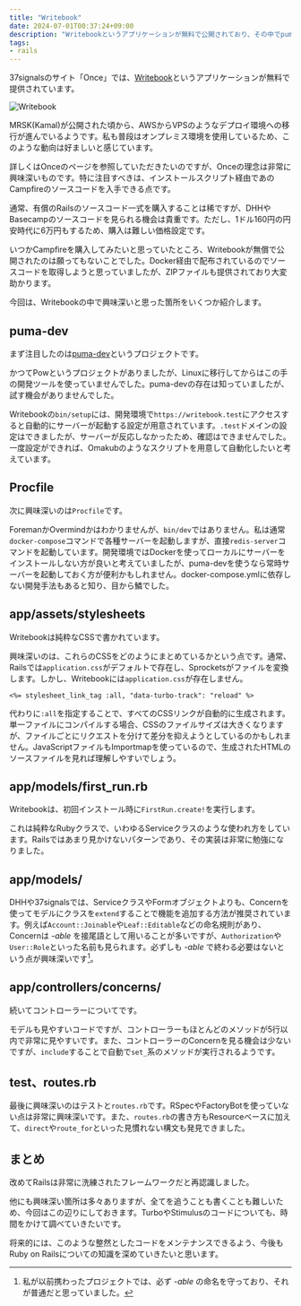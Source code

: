 ```yaml
---
title: "Writebook"
date: 2024-07-01T00:37:24+09:00
description: "Writebookというアプリケーションが無料で公開されており、その中でpuma-devやProcfileなどの興味深い技術が使われていることを紹介しています。"
tags:
- rails
---
```


37signalsのサイト「Once」では、[Writebook](https://once.com/writebook)というアプリケーションが無料で提供されています。

![Writebook](/images/writebook-01.webp)

MRSK(Kamal)が公開された頃から、AWSからVPSのようなデプロイ環境への移行が進んでいるようです。私も普段はオンプレミス環境を使用しているため、このような動向は好ましいと感じています。

詳しくはOnceのページを参照していただきたいのですが、Onceの理念は非常に興味深いものです。特に注目すべきは、インストールスクリプト経由であのCampfireのソースコードを入手できる点です。

通常、有償のRailsのソースコード一式を購入することは稀ですが、DHHやBasecampのソースコードを見られる機会は貴重です。ただし、1ドル160円の円安時代に6万円もするため、購入は難しい価格設定です。

いつかCampfireを購入してみたいと思っていたところ、Writebookが無償で公開されたのは願ってもないことでした。Docker経由で配布されているのでソースコードを取得しようと思っていましたが、ZIPファイルも提供されており大変助かります。

今回は、Writebookの中で興味深いと思った箇所をいくつか紹介します。

## puma-dev

まず注目したのは[puma-dev](https://github.com/puma/puma-dev)というプロジェクトです。

かつてPowというプロジェクトがありましたが、Linuxに移行してからはこの手の開発ツールを使っていませんでした。puma-devの存在は知っていましたが、試す機会がありませんでした。

Writebookの`bin/setup`には、開発環境で`https://writebook.test`にアクセスすると自動的にサーバーが起動する設定が用意されています。`.test`ドメインの設定はできましたが、サーバーが反応しなかったため、確認はできませんでした。一度設定ができれば、Omakubのようなスクリプトを用意して自動化したいと考えています。

## Procfile

次に興味深いのは`Procfile`です。

ForemanかOvermindかはわかりませんが、`bin/dev`ではありません。私は通常`docker-compose`コマンドで各種サーバーを起動しますが、直接`redis-server`コマンドを起動しています。開発環境ではDockerを使ってローカルにサーバーをインストールしない方が良いと考えていましたが、puma-devを使うなら常時サーバーを起動しておく方が便利かもしれません。docker-compose.ymlに依存しない開発手法もあると知り、目から鱗でした。

## app/assets/stylesheets

Writebookは純粋なCSSで書かれています。

興味深いのは、これらのCSSをどのようにまとめているかという点です。通常、Railsでは`application.css`がデフォルトで存在し、Sprocketsがファイルを変換します。しかし、Writebookには`application.css`が存在しません。

```erb
<%= stylesheet_link_tag :all, "data-turbo-track": "reload" %>
```

代わりに`:all`を指定することで、すべてのCSSリンクが自動的に生成されます。単一ファイルにコンパイルする場合、CSSのファイルサイズは大きくなりますが、ファイルごとにリクエストを分けて差分を抑えようとしているのかもしれません。JavaScriptファイルもImportmapを使っているので、生成されたHTMLのソースファイルを見れば理解しやすいでしょう。

## app/models/first_run.rb

Writebookは、初回インストール時に`FirstRun.create!`を実行します。

これは純粋なRubyクラスで、いわゆるServiceクラスのような使われ方をしています。Railsではあまり見かけないパターンであり、その実装は非常に勉強になりました。

## app/models/

DHHや37signalsでは、ServiceクラスやFormオブジェクトよりも、Concernを使ってモデルにクラスを`extend`することで機能を追加する方法が推奨されています。例えば`Account::Joinable`や`Leaf::Editable`などの命名規則があり、Concernは *-able* を接尾語として用いることが多いですが、`Authorization`や`User::Role`といった名前も見られます。必ずしも *-able* で終わる必要はないという点が興味深いです[^1]。

[^1]: 私が以前携わったプロジェクトでは、必ず *-able* の命名を守っており、それが普通だと思っていました。

## app/controllers/concerns/

続いてコントローラーについてです。

モデルも見やすいコードですが、コントローラーもほとんどのメソッドが5行以内で非常に見やすいです。また、コントローラーのConcernを見る機会は少ないですが、`include`することで自動で`set_`系のメソッドが実行されるようです。

## test、routes.rb

最後に興味深いのはテストと`routes.rb`です。RSpecやFactoryBotを使っていない点は非常に興味深いです。また、`routes.rb`の書き方もResourceベースに加えて、`direct`や`route_for`といった見慣れない構文も発見できました。

## まとめ

改めてRailsは非常に洗練されたフレームワークだと再認識しました。

他にも興味深い箇所は多々ありますが、全てを追うことも書くことも難しいため、今回はこの辺りにしておきます。TurboやStimulusのコードについても、時間をかけて調べていきたいです。

将来的には、このような整然としたコードをメンテナンスできるよう、今後もRuby on Railsについての知識を深めていきたいと思います。
